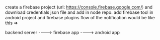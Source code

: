 create a firebase project (url: https://console.firebase.google.com/) and download credentials json file and add in node repo. 
add firebase tool in android project and firebase plugins
flow of the notification would be like this =>

backend server ----> firebase app ----> android app
